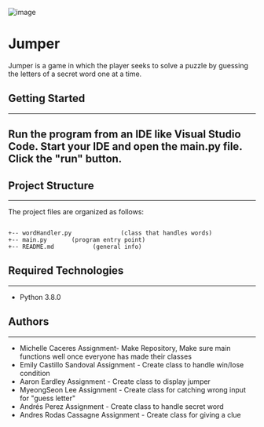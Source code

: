![image](https://user-images.githubusercontent.com/84346969/152093881-697c35a1-972d-4c6a-afa8-d8cf8c326c21.png)

# Jumper
Jumper is a game in which the player seeks to solve a puzzle by guessing the letters of a secret word one at a time. 

## Getting Started
---
Run the program from an IDE like Visual Studio Code. Start your IDE and open the main.py file. Click the "run" button.
---

## Project Structure
---
The project files are organized as follows:
```

+-- wordHandler.py              (class that handles words)
+-- main.py       (program entry point)
+-- README.md           (general info)
```

## Required Technologies
---
* Python 3.8.0

## Authors
---
* Michelle Caceres Assignment- Make Repository, Make sure main functions well once everyone has made their classes
* Emily Castillo Sandoval Assignment - Create class to handle win/lose condition
* Aaron Eardley  Assignment - Create class to display jumper
* MyeongSeon Lee Assignment - Create class for catching wrong input for "guess letter"
* Andrés Perez Assignment - Create class to handle secret word
* Andres Rodas Cassagne Assignment - Create class for giving a clue 
